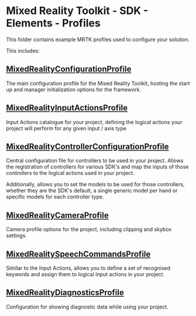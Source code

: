 # Mixed Reality Toolkit - SDK - Elements - Profiles

This folder contains example MRTK profiles used to configure your solution.


This includes:

## [MixedRealityConfigurationProfile]()

The main configuration profile for the Mixed Reality Toolkit, hosting the start up and manager initialization options for the framework.

## [MixedRealityInputActionsProfile]()

Input Actions catalogue for your project, defining the logical actions your project will perform for any given input / axis type

## [MixedRealityControllerConfigurationProfile](MixedRealityControllerConfigurationProfile.md)

Central configuration file for controllers to be used in your project. Allows the registration of controllers for various SDK's and map the inputs of those controllers to the logical actions used in your project.

Additionally, allows you to set the models to be used for those controllers, whether they are the SDK's default, a single generic model per hand or specific models for each controller type.

## [MixedRealityCameraProfile]()

Camera profile options for the project, including clipping and skybox settings.

## [MixedRealitySpeechCommandsProfile]()

Similar to the Input Actions, allows you to define a set of recognised keywords and assign them to logical Input actions in your project.

## [MixedRealityDiagnosticsProfile]()

Configuration for showing diagnostic data while using your project.
